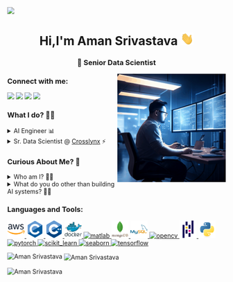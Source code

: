 <img src="https://github.com/ashutosh1919/ashutosh1919/blob/master/linkedin_banner.png" />
<h1 align="center">Hi,I'm  Aman Srivastava  <img src="https://raw.githubusercontent.com/ABSphreak/ABSphreak/master/gifs/Hi.gif" width="30px" height="30px"> </h1>
<h3 align="center" >
  <strong>🎯 Senior Data Scientist</strong>
</h3>
<img align="right" alt="Coding" width="250" src="https://github.com/Azacus1/Azacus1/blob/main/DS.gif">

<!-- Social Handles -->
<h3 align="left">Connect with me:</h3>  
<a href="https://www.linkedin.com/in/aman-srivastava-5b1068153"><img src="https://github.com/ashutosh1919/ashutosh1919/blob/master/logos/linkedin.png" width="40" /></a>
<a href="https://github.com/Azacus1"><img src="https://github.com/ashutosh1919/ashutosh1919/blob/master/logos/github-logo.png" width="40" /></a>
<a href="mailto:aman_srivastava14@outlook.com"><img src="https://github.com/ashutosh1919/ashutosh1919/blob/master/logos/google-plus.png" width="40" /></a>
<a href="https://www.instagram.com/cosmic_chiller"><img src="https://github.com/ashutosh1919/ashutosh1919/blob/master/logos/instagram.png" width="40" /></a>

<h3>What I do? 👨‍💻</h3>
<details>
<summary>AI Engineer 📊</summary>
<ul>
  <li><a href="https://github.com/Azacus1/AI_Agent-for-Metering">AI AGENT FOR METERING</a></li>
  <!-- More Projects to be Added here -->
  <li>Many more on and out of Github...</li>
</ul>
</details>
<details>
  <summary>Sr. Data Scientist @ <a href="https://crosslynxus.com/">Crosslynx</a> ⚡</summary>
  <ul>
    <li>Developing AI solutions for High Impedance Fault Detection in electricity systems and deploying AI agents to enhance detection efficiency.</li>
    <li>Designing sophisticated AI algorithms for Electricity Theft Detection, leveraging advanced Time Series Analysis and Anomaly Detection techniques.</li>
  </ul>
</details>

<h3>Curious About Me? 🤔</h3>
<details>
  <summary>Who am I? 👨‍💻</summary>
  <pre>
  I am a passionate professional dedicated to building end-to-end solutions that deliver impactful, scalable, and sustainable 
  social and technical systems.<br>
  My name reflects my core qualities:
  A: Adaptive and always eager to learn
  M: Motivated to solve real-world problems
  A: Analytical thinker with a creative approach
  N: Nurturing meaningful collaborations and growth
  </pre>
</details>

<details>
<summary>What do you do other than building AI systems? 💁‍♂️</summary>
<ul>    
<li>I am highly skilled in music, particularly in singing, and often spend my time exploring and perfecting my vocal techniques.</li>
<li>I also teach singing to help others discover and develop their musical abilities.</li>  
</ul>
</details>


<h3 align="left">Languages and Tools:</h3>
<p align="left">
<a href="https://aws.amazon.com" target="_blank" rel="noreferrer"> 
<img src="https://raw.githubusercontent.com/devicons/devicon/master/icons/amazonwebservices/amazonwebservices-original-wordmark.svg" alt="aws" width="40" height="40"/> </a> 
<a href="https://www.cprogramming.com/" target="_blank" rel="noreferrer"> <img src="https://raw.githubusercontent.com/devicons/devicon/master/icons/c/c-original.svg" alt="c" width="40" height="40"/> </a> <a href="https://www.w3schools.com/cpp/" target="_blank" rel="noreferrer"> 
<img src="https://raw.githubusercontent.com/devicons/devicon/master/icons/cplusplus/cplusplus-original.svg" alt="cplusplus" width="40" height="40"/> </a>
<a href="https://www.docker.com/" target="_blank" rel="noreferrer"> <img src="https://raw.githubusercontent.com/devicons/devicon/master/icons/docker/docker-original-wordmark.svg" alt="docker" width="40" height="40"/> </a>
<a href="https://www.mathworks.com/" target="_blank" rel="noreferrer"> <img src="https://upload.wikimedia.org/wikipedia/commons/2/21/Matlab_Logo.png" alt="matlab" width="40" height="40"/> </a> <a href="https://www.mongodb.com/" target="_blank" rel="noreferrer"> <img src="https://raw.githubusercontent.com/devicons/devicon/master/icons/mongodb/mongodb-original-wordmark.svg" alt="mongodb" width="40" height="40"/> </a> <a href="https://www.mysql.com/" target="_blank" rel="noreferrer"> <img src="https://raw.githubusercontent.com/devicons/devicon/master/icons/mysql/mysql-original-wordmark.svg" alt="mysql" width="40" height="40"/> </a> <a href="https://opencv.org/" target="_blank" rel="noreferrer"> <img src="https://www.vectorlogo.zone/logos/opencv/opencv-icon.svg" alt="opencv" width="40" height="40"/> </a> <a href="https://pandas.pydata.org/" target="_blank" rel="noreferrer"> <img src="https://raw.githubusercontent.com/devicons/devicon/2ae2a900d2f041da66e950e4d48052658d850630/icons/pandas/pandas-original.svg" alt="pandas" width="40" height="40"/> </a> <a href="https://www.python.org" target="_blank" rel="noreferrer"> <img src="https://raw.githubusercontent.com/devicons/devicon/master/icons/python/python-original.svg" alt="python" width="40" height="40"/> </a> <a href="https://pytorch.org/" target="_blank" rel="noreferrer"> <img src="https://www.vectorlogo.zone/logos/pytorch/pytorch-icon.svg" alt="pytorch" width="40" height="40"/> </a> 
<a href="https://scikit-learn.org/" target="_blank" rel="noreferrer"> <img src="https://upload.wikimedia.org/wikipedia/commons/0/05/Scikit_learn_logo_small.svg" alt="scikit_learn" width="40" height="40"/> </a> <a href="https://seaborn.pydata.org/" target="_blank" rel="noreferrer"> <img src="https://seaborn.pydata.org/_images/logo-mark-lightbg.svg" alt="seaborn" width="40" height="40"/> </a> <a href="https://www.tensorflow.org" target="_blank" rel="noreferrer"> <img src="https://www.vectorlogo.zone/logos/tensorflow/tensorflow-icon.svg" alt="tensorflow" width="40" height="40"/> </a> </p>

<!-- Github Stats -->
<p><img align="left" src="https://github-readme-stats.vercel.app/api/top-langs?username=Azacus1&show_icons=true&locale=en&layout=compact" alt="Aman Srivastava" /></p><p>&nbsp;<img align="center" src="https://github-readme-stats.vercel.app/api?username=Azacus1&show_icons=true&locale=en" alt="Aman Srivastava" /></p>
<p><img align="center" src="https://github-readme-streak-stats.herokuapp.com/?user=Azacus1&" alt="Aman Srivastava" /></p>
